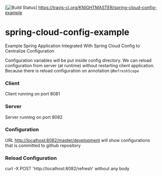 [![Build Status](https://travis-ci.org/KNIGHTMASTER/spring-cloud-config-example.svg)] https://travis-ci.org/KNIGHTMASTER/spring-cloud-config-example

# spring-cloud-config-example
Example Spring Application Integrated With Spring Cloud Config to Centralize Configuration

Configuration variables will be put inside config directory.
We can reload configuration from server (at runtime) without restarting client application. Because there is reload configuration on annotation `@RefreshScope`

### Client
Client running on port 8081

### Server
Server running on port 8082

### Configuration
URL [http://localhost:8082/master/development](http://localhost:8082/master/development) will show configurations that is committed to github repository

### Reload Configuration
curl -X POST 'http://localhost:8082/refresh' without any body
